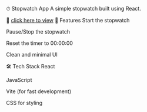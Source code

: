 ⏱ Stopwatch App
A simple stopwatch built using React.

🔗  [click here to view](https//:stopwatch-nu-drab.vercel.app)
🚀 Features
Start the stopwatch

Pause/Stop the stopwatch

Reset the timer to 00:00:00

Clean and minimal UI

🛠️ Tech Stack
React

JavaScript

Vite (for fast development)

CSS for styling
